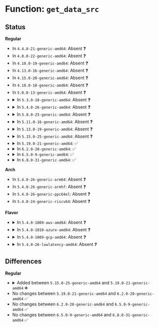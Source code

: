 # Function: <code>get_data_src</code>

## Status
<b>Regular</b>
<ul>
<li>
In <code>4.4.0-21-generic-amd64</code>: Absent ❓
</li>
<li>
In <code>4.8.0-22-generic-amd64</code>: Absent ❓
</li>
<li>
In <code>4.10.0-19-generic-amd64</code>: Absent ❓
</li>
<li>
In <code>4.13.0-16-generic-amd64</code>: Absent ❓
</li>
<li>
In <code>4.15.0-20-generic-amd64</code>: Absent ❓
</li>
<li>
In <code>4.18.0-10-generic-amd64</code>: Absent ❓
</li>
<li>
In <code>5.0.0-13-generic-amd64</code>: Absent ❓
</li>
<li>
<details>
<summary>In <code>5.3.0-18-generic-amd64</code>: Absent ❓</summary>

```json
{
  "name": "get_data_src",
  "collision_type": "Unique Static",
  "inline_type": "Selective",
  "funcs": [
    {
      "addr": 18446744071578908688,
      "name": "get_data_src",
      "external": false,
      "loc": "arch/x86/events/intel/ds.c:1281",
      "file": "arch/x86/events/intel/ds.c",
      "inline": "not declared, inlined",
      "caller_inline": [],
      "caller_func": [
        "arch/x86/events/intel/ds.c:setup_pebs_adaptive_sample_data",
        "arch/x86/events/intel/ds.c:setup_pebs_fixed_sample_data"
      ]
    }
  ],
  "symbols": [
    {
      "addr": 18446744071578908688,
      "name": "get_data_src.isra.0",
      "section": ".text",
      "bind": "STB_LOCAL",
      "size": 186
    }
  ]
}
```
</details>
</li>
<li>
<details>
<summary>In <code>5.4.0-26-generic-amd64</code>: Absent ❓</summary>

```json
{
  "name": "get_data_src",
  "collision_type": "Unique Static",
  "inline_type": "Selective",
  "funcs": [
    {
      "addr": 18446744071578910448,
      "name": "get_data_src",
      "external": false,
      "loc": "arch/x86/events/intel/ds.c:1324",
      "file": "arch/x86/events/intel/ds.c",
      "inline": "not declared, inlined",
      "caller_inline": [],
      "caller_func": [
        "arch/x86/events/intel/ds.c:setup_pebs_adaptive_sample_data",
        "arch/x86/events/intel/ds.c:setup_pebs_fixed_sample_data"
      ]
    }
  ],
  "symbols": [
    {
      "addr": 18446744071578910448,
      "name": "get_data_src.isra.0",
      "section": ".text",
      "bind": "STB_LOCAL",
      "size": 186
    }
  ]
}
```
</details>
</li>
<li>
<details>
<summary>In <code>5.8.0-25-generic-amd64</code>: Absent ❓</summary>

```json
{
  "name": "get_data_src",
  "collision_type": "Unique Static",
  "inline_type": "Selective",
  "funcs": [
    {
      "addr": 18446744071578915728,
      "name": "get_data_src",
      "external": false,
      "loc": "arch/x86/events/intel/ds.c:1325",
      "file": "arch/x86/events/intel/ds.c",
      "inline": "not declared, inlined",
      "caller_inline": [],
      "caller_func": [
        "arch/x86/events/intel/ds.c:setup_pebs_adaptive_sample_data",
        "arch/x86/events/intel/ds.c:setup_pebs_fixed_sample_data"
      ]
    }
  ],
  "symbols": [
    {
      "addr": 18446744071578915728,
      "name": "get_data_src.isra.0",
      "section": ".text",
      "bind": "STB_LOCAL",
      "size": 190
    }
  ]
}
```
</details>
</li>
<li>
<details>
<summary>In <code>5.11.0-16-generic-amd64</code>: Absent ❓</summary>

```json
{
  "name": "get_data_src",
  "collision_type": "Unique Static",
  "inline_type": "Selective",
  "funcs": [
    {
      "addr": 18446744071578913216,
      "name": "get_data_src",
      "external": false,
      "loc": "arch/x86/events/intel/ds.c:1326",
      "file": "arch/x86/events/intel/ds.c",
      "inline": "not declared, inlined",
      "caller_inline": [],
      "caller_func": [
        "arch/x86/events/intel/ds.c:setup_pebs_adaptive_sample_data",
        "arch/x86/events/intel/ds.c:setup_pebs_fixed_sample_data"
      ]
    }
  ],
  "symbols": [
    {
      "addr": 18446744071578913216,
      "name": "get_data_src.isra.0",
      "section": ".text",
      "bind": "STB_LOCAL",
      "size": 190
    }
  ]
}
```
</details>
</li>
<li>
<details>
<summary>In <code>5.13.0-19-generic-amd64</code>: Absent ❓</summary>

```json
{
  "name": "get_data_src",
  "collision_type": "Unique Static",
  "inline_type": "Selective",
  "funcs": [
    {
      "addr": 18446744071578917088,
      "name": "get_data_src",
      "external": false,
      "loc": "arch/x86/events/intel/ds.c:1423",
      "file": "arch/x86/events/intel/ds.c",
      "inline": "not declared, inlined",
      "caller_inline": [],
      "caller_func": [
        "arch/x86/events/intel/ds.c:setup_pebs_adaptive_sample_data",
        "arch/x86/events/intel/ds.c:setup_pebs_fixed_sample_data"
      ]
    }
  ],
  "symbols": [
    {
      "addr": 18446744071578917088,
      "name": "get_data_src.isra.0",
      "section": ".text",
      "bind": "STB_LOCAL",
      "size": 342
    }
  ]
}
```
</details>
</li>
<li>
<details>
<summary>In <code>5.15.0-25-generic-amd64</code>: Absent ❓</summary>

```json
{
  "name": "get_data_src",
  "collision_type": "Unique Static",
  "inline_type": "Selective",
  "funcs": [
    {
      "addr": 18446744071578920880,
      "name": "get_data_src",
      "external": false,
      "loc": "arch/x86/events/intel/ds.c:1432",
      "file": "arch/x86/events/intel/ds.c",
      "inline": "not declared, inlined",
      "caller_inline": [],
      "caller_func": [
        "arch/x86/events/intel/ds.c:setup_pebs_adaptive_sample_data",
        "arch/x86/events/intel/ds.c:setup_pebs_fixed_sample_data"
      ]
    }
  ],
  "symbols": [
    {
      "addr": 18446744071578920880,
      "name": "get_data_src.isra.0",
      "section": ".text",
      "bind": "STB_LOCAL",
      "size": 350
    }
  ]
}
```
</details>
</li>
<li>
<details>
<summary>In <code>5.19.0-21-generic-amd64</code>: ✅</summary>

```c
u64 get_data_src(struct perf_event * event, u64 aux)
```

```json
{
  "name": "get_data_src",
  "collision_type": "Unique Static",
  "inline_type": "No",
  "funcs": [
    {
      "addr": 18446744071578928064,
      "name": "get_data_src",
      "external": false,
      "loc": "arch/x86/events/intel/ds.c:1488",
      "file": "arch/x86/events/intel/ds.c",
      "inline": "seen, unknown",
      "caller_inline": [],
      "caller_func": [
        "arch/x86/events/intel/ds.c:setup_pebs_adaptive_sample_data",
        "arch/x86/events/intel/ds.c:setup_pebs_fixed_sample_data"
      ]
    }
  ],
  "symbols": [
    {
      "addr": 18446744071578928064,
      "name": "get_data_src",
      "section": ".text",
      "bind": "STB_LOCAL",
      "size": 562
    }
  ]
}
```
</details>
</li>
<li>
<details>
<summary>In <code>6.2.0-20-generic-amd64</code>: ✅</summary>

```c
u64 get_data_src(struct perf_event * event, u64 aux)
```

```json
{
  "name": "get_data_src",
  "collision_type": "Unique Static",
  "inline_type": "No",
  "funcs": [
    {
      "addr": 18446744071578944912,
      "name": "get_data_src",
      "external": false,
      "loc": "arch/x86/events/intel/ds.c:1505",
      "file": "arch/x86/events/intel/ds.c",
      "inline": "seen, unknown",
      "caller_inline": [],
      "caller_func": [
        "arch/x86/events/intel/ds.c:setup_pebs_adaptive_sample_data",
        "arch/x86/events/intel/ds.c:setup_pebs_fixed_sample_data"
      ]
    }
  ],
  "symbols": [
    {
      "addr": 18446744071578944912,
      "name": "get_data_src",
      "section": ".text",
      "bind": "STB_LOCAL",
      "size": 562
    }
  ]
}
```
</details>
</li>
<li>
<details>
<summary>In <code>6.5.0-9-generic-amd64</code>: ✅</summary>

```c
u64 get_data_src(struct perf_event * event, u64 aux)
```

```json
{
  "name": "get_data_src",
  "collision_type": "Unique Static",
  "inline_type": "No",
  "funcs": [
    {
      "addr": 18446744071578943088,
      "name": "get_data_src",
      "external": false,
      "loc": "arch/x86/events/intel/ds.c:1562",
      "file": "arch/x86/events/intel/ds.c",
      "inline": "seen, unknown",
      "caller_inline": [],
      "caller_func": [
        "arch/x86/events/intel/ds.c:setup_pebs_adaptive_sample_data",
        "arch/x86/events/intel/ds.c:setup_pebs_fixed_sample_data"
      ]
    }
  ],
  "symbols": [
    {
      "addr": 18446744071578943088,
      "name": "get_data_src",
      "section": ".text",
      "bind": "STB_LOCAL",
      "size": 562
    }
  ]
}
```
</details>
</li>
<li>
<details>
<summary>In <code>6.8.0-31-generic-amd64</code>: ✅</summary>

```c
u64 get_data_src(struct perf_event * event, u64 aux)
```

```json
{
  "name": "get_data_src",
  "collision_type": "Unique Static",
  "inline_type": "No",
  "funcs": [
    {
      "addr": 18446744071578966496,
      "name": "get_data_src",
      "external": false,
      "loc": "arch/x86/events/intel/ds.c:1567",
      "file": "arch/x86/events/intel/ds.c",
      "inline": "seen, unknown",
      "caller_inline": [],
      "caller_func": [
        "arch/x86/events/intel/ds.c:setup_pebs_adaptive_sample_data",
        "arch/x86/events/intel/ds.c:setup_pebs_fixed_sample_data"
      ]
    }
  ],
  "symbols": [
    {
      "addr": 18446744071578966496,
      "name": "get_data_src",
      "section": ".text",
      "bind": "STB_LOCAL",
      "size": 583
    }
  ]
}
```
</details>
</li>
</ul>
<b>Arch</b>
<ul>
<li>
In <code>5.4.0-26-generic-arm64</code>: Absent ❓
</li>
<li>
In <code>5.4.0-26-generic-armhf</code>: Absent ❓
</li>
<li>
In <code>5.4.0-26-generic-ppc64el</code>: Absent ❓
</li>
<li>
In <code>5.4.0-24-generic-riscv64</code>: Absent ❓
</li>
</ul>
<b>Flavor</b>
<ul>
<li>
<details>
<summary>In <code>5.4.0-1009-aws-amd64</code>: Absent ❓</summary>

```json
{
  "name": "get_data_src",
  "collision_type": "Unique Static",
  "inline_type": "Selective",
  "funcs": [
    {
      "addr": 18446744071578910448,
      "name": "get_data_src",
      "external": false,
      "loc": "arch/x86/events/intel/ds.c:1324",
      "file": "arch/x86/events/intel/ds.c",
      "inline": "not declared, inlined",
      "caller_inline": [],
      "caller_func": [
        "arch/x86/events/intel/ds.c:setup_pebs_adaptive_sample_data",
        "arch/x86/events/intel/ds.c:setup_pebs_fixed_sample_data"
      ]
    }
  ],
  "symbols": [
    {
      "addr": 18446744071578910448,
      "name": "get_data_src.isra.0",
      "section": ".text",
      "bind": "STB_LOCAL",
      "size": 186
    }
  ]
}
```
</details>
</li>
<li>
<details>
<summary>In <code>5.4.0-1010-azure-amd64</code>: Absent ❓</summary>

```json
{
  "name": "get_data_src",
  "collision_type": "Unique Static",
  "inline_type": "Selective",
  "funcs": [
    {
      "addr": 18446744071578905744,
      "name": "get_data_src",
      "external": false,
      "loc": "arch/x86/events/intel/ds.c:1324",
      "file": "arch/x86/events/intel/ds.c",
      "inline": "not declared, inlined",
      "caller_inline": [],
      "caller_func": [
        "arch/x86/events/intel/ds.c:setup_pebs_adaptive_sample_data",
        "arch/x86/events/intel/ds.c:setup_pebs_fixed_sample_data"
      ]
    }
  ],
  "symbols": [
    {
      "addr": 18446744071578905744,
      "name": "get_data_src.isra.0",
      "section": ".text",
      "bind": "STB_LOCAL",
      "size": 186
    }
  ]
}
```
</details>
</li>
<li>
<details>
<summary>In <code>5.4.0-1009-gcp-amd64</code>: Absent ❓</summary>

```json
{
  "name": "get_data_src",
  "collision_type": "Unique Static",
  "inline_type": "Selective",
  "funcs": [
    {
      "addr": 18446744071578910384,
      "name": "get_data_src",
      "external": false,
      "loc": "arch/x86/events/intel/ds.c:1324",
      "file": "arch/x86/events/intel/ds.c",
      "inline": "not declared, inlined",
      "caller_inline": [],
      "caller_func": [
        "arch/x86/events/intel/ds.c:setup_pebs_adaptive_sample_data",
        "arch/x86/events/intel/ds.c:setup_pebs_fixed_sample_data"
      ]
    }
  ],
  "symbols": [
    {
      "addr": 18446744071578910384,
      "name": "get_data_src.isra.0",
      "section": ".text",
      "bind": "STB_LOCAL",
      "size": 186
    }
  ]
}
```
</details>
</li>
<li>
<details>
<summary>In <code>5.4.0-26-lowlatency-amd64</code>: Absent ❓</summary>

```json
{
  "name": "get_data_src",
  "collision_type": "Unique Static",
  "inline_type": "Selective",
  "funcs": [
    {
      "addr": 18446744071578910912,
      "name": "get_data_src",
      "external": false,
      "loc": "arch/x86/events/intel/ds.c:1324",
      "file": "arch/x86/events/intel/ds.c",
      "inline": "not declared, inlined",
      "caller_inline": [],
      "caller_func": [
        "arch/x86/events/intel/ds.c:setup_pebs_adaptive_sample_data",
        "arch/x86/events/intel/ds.c:setup_pebs_fixed_sample_data"
      ]
    }
  ],
  "symbols": [
    {
      "addr": 18446744071578910912,
      "name": "get_data_src.isra.0",
      "section": ".text",
      "bind": "STB_LOCAL",
      "size": 186
    }
  ]
}
```
</details>
</li>
</ul>

## Differences
<b>Regular</b>
<ul>
<li>
<details>
<summary>Added between <code>5.15.0-25-generic-amd64</code> and <code>5.19.0-21-generic-amd64</code> ➕</summary>

```c
u64 get_data_src(struct perf_event * event, u64 aux)
```
</details>
</li>
<li>
No changes between <code>5.19.0-21-generic-amd64</code> and <code>6.2.0-20-generic-amd64</code> ✅
</li>
<li>
No changes between <code>6.2.0-20-generic-amd64</code> and <code>6.5.0-9-generic-amd64</code> ✅
</li>
<li>
No changes between <code>6.5.0-9-generic-amd64</code> and <code>6.8.0-31-generic-amd64</code> ✅
</li>
</ul>
